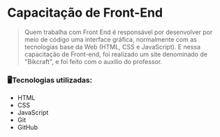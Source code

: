 <h1>Capacitação de Front-End</h1>

> Quem trabalha com Front End é responsável por desenvolver por meio de código uma interface gráfica, normalmente com as tecnologias base da Web (HTML, CSS e JavaScript). E nessa capacitação de Front-end, foi realizado um site denominado de "Bikcraft", e foi feito com o auxílio do professor.

### 🖥️Tecnologias utilizadas:

- HTML
- CSS
- JavaScript
- Git
- GitHub
